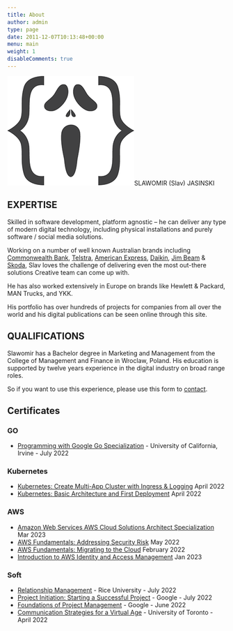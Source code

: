 ```yaml
---
title: About
author: admin
type: page
date: 2011-12-07T10:13:48+00:00
menu: main
weight: 1
disableComments: true
---
```

![logo](/images/2018/01/Coder-sm.png#right)SLAWOMIR (Slav) JASINSKI

## EXPERTISE  
Skilled in software development, platform agnostic &#8211; he can deliver any type of modern digital technology, including physical installations and purely software / social media solutions.

Working on a number of well known Australian brands including [Commonwealth Bank](https://www.commbank.com.au/), [Telstra](https://www.telstra.com.au/), [American Express](https://www.americanexpress.com/en-au/), [Daikin](https://www.daikin.com.au/), [Jim Beam](https://www.jimbeam.com/en-au/) & [Skoda](https://www.skoda.com.au/), Slav loves the challenge of delivering even the most out-there solutions Creative team can come up with. 

He has also worked extensively in Europe on brands like Hewlett & Packard, MAN Trucks, and YKK.

His portfolio has over hundreds of projects for companies from all over the world and his digital publications can be seen online through this site.

## QUALIFICATIONS  
Slawomir has a Bachelor degree in Marketing and Management from the College of Management and Finance in Wroclaw, Poland. His education is supported by twelve years experience in the digital industry on broad range roles.

So if you want to use this experience, please use this form to [contact](/contact).

## Certificates

### GO
* [Programming with Google Go Specialization](https://www.coursera.org/account/accomplishments/specialization/certificate/XH7ZMSXFS779) - University of California, Irvine - July 2022

### Kubernetes
* [Kubernetes: Create Multi-App Cluster with Ingress & Logging](https://www.coursera.org/account/accomplishments/certificate/9HML386FB34Q)
April 2022
* [Kubernetes: Basic Architecture and First Deployment](https://www.coursera.org/account/accomplishments/certificate/8GT7MKUGGAUX)
April 2022

### AWS

* [Amazon Web Services AWS Cloud Solutions Architect Specialization](https://coursera.org/share/0f6de5adfa0ceb8c237a46801059c6ec)
Mar 2023
* [AWS Fundamentals: Addressing Security Risk](https://www.coursera.org/account/accomplishments/certificate/8WUHJMYVXNT5)
May 2022
* [AWS Fundamentals: Migrating to the Cloud](https://www.coursera.org/account/accomplishments/certificate/EN66ELRK9GDY)
February 2022
* [Introduction to AWS Identity and Access Management](https://www.coursera.org/account/accomplishments/certificate/UUWTD7FWS337)
Jan 2023

### Soft
* [Relationship Management](https://www.coursera.org/account/accomplishments/certificate/LH9LAHTELHL8) - Rice University -
July 2022
* [Project Initiation: Starting a Successful Project](https://www.coursera.org/account/accomplishments/certificate/MDWA8M5USTPC) - Google - 
July 2022
* [Foundations of Project Management](https://www.coursera.org/account/accomplishments/certificate/MKSPKASAXQ8N) - Google -
June 2022
* [Communication Strategies for a Virtual Age](https://www.coursera.org/account/accomplishments/certificate/7HN86HDDTFXJ) - University of Toronto -
April 2022